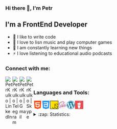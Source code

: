 ### Hi there 👋, I'm Petr

## I'm a FrontEnd Developer
- 💪 I like to write code
- 🎉 I love to lisn music and play computer games
- 🥅 I am constantly learning new things
- ⚡ I love listening to educational audio podcasts

### Connect with me:


[<img align="left" alt="PetrKulko | LinkedIn" width="22px" src="https://cdn.jsdelivr.net/npm/simple-icons@5.8.0/icons/linkedin.svg" />][linkedin]
[<img align="left" alt="PetrKulko | Telegram" width="22px" src="https://cdn.jsdelivr.net/npm/simple-icons@5.8.0/icons/telegram.svg" />][telegram]
[<img align="left" alt="PetrKulko | Gmail" width="22px" src="https://cdn.jsdelivr.net/npm/simple-icons@5.8.0/icons/gmail.svg" />][gmail]
[<img align="left" alt="PetrKulko | Skype" width="22px" src="https://cdn.jsdelivr.net/npm/simple-icons@5.8.0/icons/skype.svg" />][skype]

<br />

### Languages and Tools:

<img align="left" alt="HTML5" width="26px" src="https://github.com/PetrKulko/petrkulko/blob/main/html-5.png" />
<img align="left" alt="CSS3" width="26px" src="https://github.com/PetrKulko/petrkulko/blob/main/css-3.png" />
<img align="left" alt="JavaScript" width="26px" src="https://github.com/PetrKulko/petrkulko/blob/main/js.png" />
<img align="left" alt="SASS" width="26px" src="https://github.com/PetrKulko/petrkulko/blob/main/sass.png" />
<img align="left" alt="WordPress" width="26px" src="https://github.com/PetrKulko/petrkulko/blob/main/wordpress.png" />
<img align="left" alt="GULP" width="26px" src="https://github.com/PetrKulko/petrkulko/blob/main/gulp.jpg" />


<br />
<br />

<details>
  <summary>:zap: Statistics:</summary>
   <img align="left" alt="codeSTACKr's GitHub Stats" src="https://github-readme-stats.vercel.app/api/top-langs/?username=PetrKulko&langs_count=8&layout=compact" />
    <br />
    <img align="left" alt="codeSTACKr's GitHub Stats" src="https://github-readme-stats.vercel.app/api?username=PetrKulko&show_icons=true" />
</details>

[linkedin]: https://www.linkedin.com/in/kulkop
[telegram]: https://t.me/KulkoP
[gmail]: petrokulko@gmail.com
[skype]: https://join.skype.com/invite/BcdBIcgqMVpr

